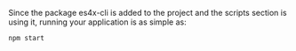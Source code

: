 Since the package es4x-cli is added to the project and the scripts section is using it, running your application is as
simple as:

```bash
npm start
```
